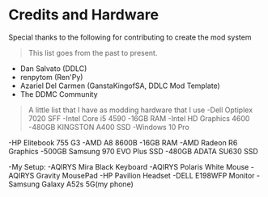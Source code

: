 
# Credits and Hardware
Special thanks to the following for contributing to create the mod system
> This list goes from the past to present.

- Dan Salvato (DDLC)
- renpytom (Ren'Py)
- Azariel Del Carmen (GanstaKingofSA, DDLC Mod Template)
- The DDMC Community

>A little list that I have as modding hardware that I use
-Dell Optiplex 7020 SFF</u>
	   -Intel Core i5 4590
	   -16GB RAM
	   -Intel HD Graphics 4600
	   -480GB KINGSTON A400 SSD
	   -Windows 10 Pro

-HP Elitebook 755 G3
	   -AMD A8 8600B
	   -16GB RAM
	   -AMD Radeon R6 Graphics
	   -500GB Samsung 970 EVO Plus SSD
	   -480GB ADATA SU630 SSD

-My Setup:
-AQIRYS Mira Black Keyboard
-AQIRYS Polaris White Mouse
-AQIRYS Gravity MousePad
-HP Pavilion Headset
-DELL E198WFP Monitor
-Samsung Galaxy A52s 5G(my phone)
